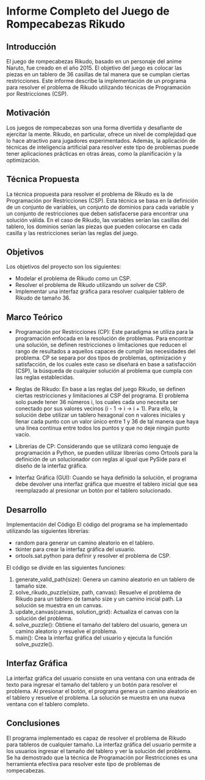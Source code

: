 # Informe Completo del Juego de Rompecabezas Rikudo

## Introducción

El juego de rompecabezas Rikudo, basado en un personaje del anime Naruto, fue creado en el año 2015. El objetivo del juego es colocar las piezas en un tablero de 36 casillas de tal manera que se cumplan ciertas restricciones. Este informe describe la implementación de un programa para resolver el problema de Rikudo utilizando técnicas de Programación por Restricciones (CSP).

## Motivación

Los juegos de rompecabezas son una forma divertida y desafiante de ejercitar la mente. Rikudo, en particular, ofrece un nivel de complejidad que lo hace atractivo para jugadores experimentados. Además, la aplicación de técnicas de inteligencia artificial para resolver este tipo de problemas puede tener aplicaciones prácticas en otras áreas, como la planificación y la optimización.

## Técnica Propuesta

La técnica propuesta para resolver el problema de Rikudo es la de Programación por Restricciones (CSP). Esta técnica se basa en la definición de un conjunto de variables, un conjunto de dominios para cada variable y un conjunto de restricciones que deben satisfacerse para encontrar una solución válida. En el caso de Rikudo, las variables serían las casillas del tablero, los dominios serían las piezas que pueden colocarse en cada casilla y las restricciones serían las reglas del juego.

## Objetivos

Los objetivos del proyecto son los siguientes:

- Modelar el problema de Rikudo como un CSP.
- Resolver el problema de Rikudo utilizando un solver de CSP.
- Implementar una interfaz gráfica para resolver cualquier tablero de Rikudo de tamaño 36.

## Marco Teórico

- Programación por Restricciones (CP):
  Este paradigma se utiliza para la programación enfocada en la resolución de problemas. Para encontrar una solución, se definen restricciones o limitaciones que reducen el rango de resultados a aquellos capaces de cumplir las necesidades del problema. CP se separa por dos tipos de problemas, optimización y satisfacción, de los cuales este caso se diseñará en base a satisfacción (CSP), la búsqueda de cualquier solución al problema que cumpla con las reglas establecidas.

- Reglas de Rikudo:
  En base a las reglas del juego Rikudo, se definen ciertas restricciones y limitaciones al CSP del programa. El problema solo puede tener 36 números i, los cuales cada uno necesita ser conectado por sus valores vecinos (i - 1 → i → i + 1). Para ello, la solución debe utilizar un tablero hexagonal con n valores iniciales y llenar cada punto con un valor único entre 1 y 36 de tal manera que haya una línea continua entre todos los puntos y que no deje ningún punto vacío.

- Librerías de CP:
  Considerando que se utilizará como lenguaje de programación a Python, se pueden utilizar librerías como Ortools para la definición de un solucionador con reglas al igual que PySide para el diseño de la interfaz gráfica.

- Interfaz Gráfica (GUI):
  Cuando se haya definido la solución, el programa debe devolver una interfaz gráfica que muestre el tablero inicial que sea reemplazado al presionar un botón por el tablero solucionado.

## Desarrollo

Implementación del Código
El código del programa se ha implementado utilizando las siguientes librerías:

- random para generar un camino aleatorio en el tablero.
- tkinter para crear la interfaz gráfica del usuario.
- ortools.sat.python para definir y resolver el problema de CSP.

El código se divide en las siguientes funciones:

1. generate_valid_path(size): Genera un camino aleatorio en un tablero de tamaño size.
2. solve_rikudo_puzzle(size, path, canvas): Resuelve el problema de Rikudo para un tablero de tamaño size y un camino inicial path. La solución se muestra en un canvas.
3. update_canvas(canvas, solution_grid): Actualiza el canvas con la solución del problema.
4. solve_puzzle(): Obtiene el tamaño del tablero del usuario, genera un camino aleatorio y resuelve el problema.
5. main(): Crea la interfaz gráfica del usuario y ejecuta la función solve_puzzle().

## Interfaz Gráfica

La interfaz gráfica del usuario consiste en una ventana con una entrada de texto para ingresar el tamaño del tablero y un botón para resolver el problema. Al presionar el botón, el programa genera un camino aleatorio en el tablero y resuelve el problema. La solución se muestra en una nueva ventana con el tablero completo.

## Conclusiones

El programa implementado es capaz de resolver el problema de Rikudo para tableros de cualquier tamaño. La interfaz gráfica del usuario permite a los usuarios ingresar el tamaño del tablero y ver la solución del problema. Se ha demostrado que la técnica de Programación por Restricciones es una herramienta efectiva para resolver este tipo de problemas de rompecabezas.
